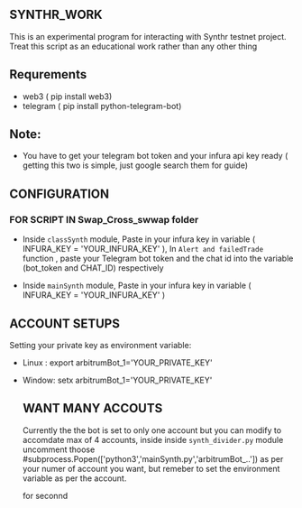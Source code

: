 ## SYNTHR_WORK
This is an experimental program for interacting with Synthr testnet project. Treat this script as an educational work rather than any other thing

## Requrements
- web3 ( pip install web3)
- telegram ( pip install python-telegram-bot)

## Note:
- You have to get your telegram bot token and your infura api key ready ( getting this two is simple, just google search them for guide)

## CONFIGURATION
### FOR SCRIPT IN Swap_Cross_swwap folder
- Inside `classSynth` module, Paste in your infura key in  variable ( INFURA_KEY = 'YOUR_INFURA_KEY' ), In `Alert and failedTrade` function , paste your Telegram bot token and the chat id into the variable (bot_token and CHAT_ID) respectively <br>

- Inside `mainSynth` module, Paste in your infura key in  variable ( INFURA_KEY = 'YOUR_INFURA_KEY' )

## ACCOUNT SETUPS
Setting your private key as environment variable:
- Linux : export arbitrumBot_1='YOUR_PRIVATE_KEY'
- Window: setx arbitrumBot_1='YOUR_PRIVATE_KEY'

  ## WANT MANY ACCOUTS
  Currently the the bot is set to only one account but you can modify to accomdate max of 4 accounts,  inside inside `synth_divider.py` module uncomment thoose #subprocess.Popen(['python3','mainSynth.py','arbitrumBot_..']) as per your numer of account you want, but remeber to set the environment variable as per the account.<br>

  for seconnd
